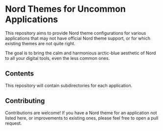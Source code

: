 # Nord Themes for Uncommon Applications

This repository aims to provide Nord theme configurations for various applications that may not have official Nord theme support, or for which existing themes are not quite right.

The goal is to bring the calm and harmonious arctic-blue aesthetic of Nord to all your digital tools, even the less common ones.

## Contents

This repository will contain subdirectories for each application.

## Contributing

Contributions are welcome! If you have a Nord theme for an application not listed here, or improvements to existing ones, please feel free to open a pull request.
